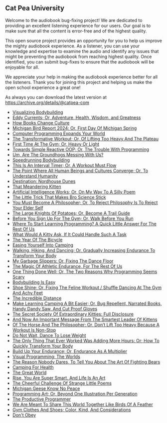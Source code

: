 Cat Pea University
---

Welcome to the audiobook bug-fixing project! We are dedicated to providing an excellent listening experience for our users. Our goal is to make sure that all the content is error-free and of the highest quality.

This open source project provides an opportunity for you to help us improve the mighty audiobook experience. As a listener, you can use your knowledge and expertise to examine the audio and identify any issues that might be preventing the audiobook from reaching highest quality. Once identified, you can submit bug-fixes to ensure that the audiobook will be enjoyable for all.

We appreciate your help in making the audiobook experience better for all the listeners. Thank you for joining this project and helping us make the open school experience a great one!

As always you can download the latest version at https://archive.org/details/@catpea-com

- [Visualizing Bodybuilding](docs/poem-1455.mp3)
- [Eddy Currents; Or, Adventure, Health, Wisdom, and Greatness](docs/poem-1454.mp3)
- [How Books Change Culture](docs/poem-1453.mp3)
- [Michigan Bird Report 2024; Or, First Day Of Michigan Spring](docs/poem-1452.mp3)
- [Computer Programming Expands Your World](docs/poem-1451.mp3)
- [The Transformative Workout; Or, Of Lifting Too Heavy And The Plateau](docs/poem-1450.mp3)
- [First Time At The Gym; Or, Heavy Or Light](docs/poem-1449.mp3)
- [Towards Simple Reactive OOP; Or, The Trouble With Programming](docs/poem-1448.mp3)
- [Um, Are The Groundhogs Messing With Us?](docs/poem-1447.mp3)
- [Speedrunning Bodybuilding](docs/poem-1446.mp3)
- [This Is An Interval Timer; Or, A Workout Must Flow](docs/poem-1445.mp3)
- [The Point Where All Human Beings and Cultures Converge; Or, To Understand Humanity](docs/poem-1444.mp3)
- [Destination: Nordhouse Dunes](docs/poem-1443.mp3)
- [That Meandering Kitten](docs/poem-1442.mp3)
- [Artificial Intelligence Works; Or, On My Way To A Silly Poem](docs/poem-1441.mp3)
- [The Little Trick That Makes Bro Science Stick](docs/poem-1440.mp3)
- [You Must Become A Philosopher; Or, To Reject Philosophy Is To Reject Your Elder Self](docs/poem-1439.mp3)
- [The Large Knights Of Potatoes; Or, Become A Trail Guide](docs/poem-1438.mp3)
- [Before You Sign Up For The Gym; Or, Walk Before You Run](docs/poem-1437.mp3)
- [Where To Start Learning Programming? A Quick Little Answer For The Rest Of Us](docs/poem-1436.mp3)
- [What Would A Kitty Ask, If It Could Handle Such A Task](docs/poem-1435.mp3)
- [The Year Of The Bicycle](docs/poem-1434.mp3)
- [Easing Yourself Into Camping](docs/poem-1433.mp3)
- [Walking, Hiking, And Dancing; Or, Gradually Increasing Endurance To Transform Your Body](docs/poem-1432.mp3)
- [My Garbage Slippers: Or, Fixing The Dance Floor](docs/poem-1431.mp3)
- [The Magic Of Athletic Endurance, For The Rest Of Us](docs/poem-1430.mp3)
- [One Thing Done Well; Or, The Two Reasons Why Programming Seems Scary](docs/poem-1429.mp3)
- [Bodybuilding Is Easy](docs/poem-1428.mp3)
- [Shoe Shine; Or, Fixing The Feline Workout / Shuffle Dancing At The Gym And Achy Feet](docs/poem-1427.mp3)
- [The Incredible Distance](docs/poem-1426.mp3)
- [Make Learning Camping A Bit Easier; Or, Bug Repellent, Narrated Books, Handy Dandy Saw, And Cut Proof Gloves](docs/poem-1425.mp3)
- [The Secret Society Of Extraordinary Kitties: Full Disclosure](docs/poem-1424.mp3)
- [And Now An Important Message From The Smartest Leader Of Kittens](docs/poem-1423.mp3)
- [Of The Horse And The Philosopher; Or, Don’t Lift Too Heavy Because A Workout Is Non-Stop](docs/poem-1422.mp3)
- [Do Not Wait, Dance To Lose Weight](docs/poem-1421.mp3)
- [The Only Thing That Ever Worked Was Adding More Hours: Or; How To Quickly Transform Your Body](docs/poem-1420.mp3)
- [Build Up Your Endurance; Or, Endurance As A Multiplier](docs/poem-1419.mp3)
- [Visual Programming: The Worlds](docs/poem-1418.mp3)
- [The Reason Nobody Dares, To Tell You About The Art Of Fighting Bears](docs/poem-1417.mp3)
- [Camping For Health](docs/poem-1416.mp3)
- [The Great World](docs/poem-1415.mp3)
- [Rise, You Are Super Smart, And Life Is An Art](docs/poem-1414.mp3)
- [The Cheerful Challenge Of Strange Little Poems](docs/poem-1413.mp3)
- [Michigan Geese Know No Peace](docs/poem-1412.mp3)
- [Programming Art; Or, Beyond One Illustration Per Generation](docs/poem-1411.mp3)
- [The Productive Programmer](docs/poem-1410.mp3)
- [We Are Meant To Share This World Together Like Birds Of A Feather](docs/poem-1409.mp3)
- [Gym Clothes And Shoes; Color, Kind, And Considerations](docs/poem-1408.mp3)
- [Don't Obey](docs/poem-1407.mp3)

